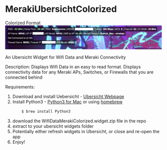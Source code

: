 # MerakiUbersichtColorized

Colorized Format
![Example](/Example.png)

An Ubersicht Widget for Wifi Data and Meraki Connectivity

Description: Displays Wifi Data in an easy to read format.
Displays connectivity data for any Meraki APs, Switches, or Firewalls that you are connected behind

Requirements:
1. Download and install Uebersicht - [Ubersicht Webpage](http://tracesof.net/uebersicht/)
2. Install Python3 - [Python3 for Mac](https://www.python.org/downloads/mac-osx/)
     or using [homebrew](https://brew.sh/)
    ```sh
        $ brew install Python3
    ```
3. download the WifiDataMerakiColorized.widget.zip file in the repo
4. extract to your ubersicht widgets folder
5. Potentially either refresh widgets in Ubersicht, or close and re-open the app
6. Enjoy!
